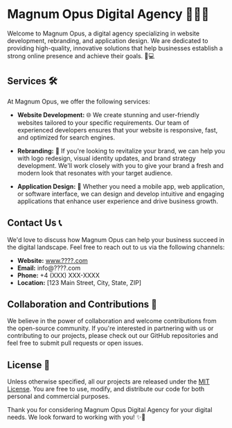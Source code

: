 # Magnum Opus Digital Agency 👨‍💻🚀

Welcome to Magnum Opus, a digital agency specializing in website development, rebranding, and application design. We are dedicated to providing high-quality, innovative solutions that help businesses establish a strong online presence and achieve their goals. 💪💻

## Services 🛠️

At Magnum Opus, we offer the following services:

- **Website Development:** 🌐 We create stunning and user-friendly websites tailored to your specific requirements. Our team of experienced developers ensures that your website is responsive, fast, and optimized for search engines.

- **Rebranding:** 🎨 If you're looking to revitalize your brand, we can help you with logo redesign, visual identity updates, and brand strategy development. We'll work closely with you to give your brand a fresh and modern look that resonates with your target audience.

- **Application Design:** 📱 Whether you need a mobile app, web application, or software interface, we can design and develop intuitive and engaging applications that enhance user experience and drive business growth.

## Contact Us 📞

We'd love to discuss how Magnum Opus can help your business succeed in the digital landscape. Feel free to reach out to us via the following channels:

- **Website:** [www.????.com](https://www.????.com)
- **Email:** info@????.com
- **Phone:** +4 (XXX) XXX-XXXX
- **Location:** [123 Main Street, City, State, ZIP]

## Collaboration and Contributions 🤝

We believe in the power of collaboration and welcome contributions from the open-source community. If you're interested in partnering with us or contributing to our projects, please check out our GitHub repositories and feel free to submit pull requests or open issues.

## License 📝

Unless otherwise specified, all our projects are released under the [MIT License](LICENSE.md). You are free to use, modify, and distribute our code for both personal and commercial purposes.

Thank you for considering Magnum Opus Digital Agency for your digital needs. We look forward to working with you! ✨🙌
